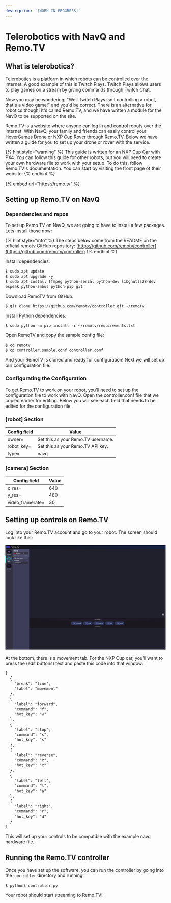 ```yaml
---
description: '[WORK IN PROGRESS]'
---
```


# Telerobotics with NavQ and Remo.TV

## What is telerobotics?

Telerobotics is a platform in which robots can be controlled over the internet. A good example of this is Twitch Plays. Twitch Plays allows users to play games on a stream by giving commands through Twitch Chat.&#x20;

Now you may be wondering, "Well Twitch Plays isn't controlling a robot, that's a video game!" and you'd be correct. There is an alternative for robotics though! It's called Remo.TV, and we have written a module for the NavQ to be supported on the site.

Remo.TV is a website where anyone can log in and control robots over the internet. With NavQ, your family and friends can easily control your HoverGames Drone or NXP Cup Rover through Remo.TV. Below we have written a guide for you to set up your drone or rover with the service.

{% hint style="warning" %}
This guide is written for an NXP Cup Car with PX4. You can follow this guide for other robots, but you will need to create your own hardware file to work with your setup. To do this, follow Remo.TV's documentation. You can start by visiting the front page of their website:
{% endhint %}

{% embed url="https://remo.tv" %}

## Setting up Remo.TV on NavQ

### Dependencies and repos

To set up Remo.TV on NavQ, we are going to have to install a few packages. Lets install those now:

{% hint style="info" %}
The steps below come from the README on the official remotv GitHub repository: [https://github.com/remotv/controller](https://github.com/remotv/controller)
{% endhint %}

Install dependencies:

```
$ sudo apt update
$ sudo apt upgrade -y
$ sudo apt install ffmpeg python-serial python-dev libgnutls28-dev espeak python-smbus python-pip git
```

Download RemoTV from GitHub:

```
$ git clone https://github.com/remotv/controller.git ~/remotv
```

Install Python dependencies:

```
$ sudo python -m pip install -r ~/remotv/requirements.txt
```

Open RemoTV and copy the sample config file:

```
$ cd remotv
$ cp controller.sample.conf controller.conf
```

And your RemoTV is cloned and ready for configuration! Next we will set up our configuration file.

### Configurating the Configuration

To get Remo.TV to work on your robot, you'll need to set up the configuration file to work with NavQ. Open the controller.conf file that we copied earlier for editing. Below you will see each field that needs to be edited for the configuration file.

### \[robot] Section

| Config field | Value                              |
| ------------ | ---------------------------------- |
| owner=       | Set this as your Remo.TV username. |
| robot\_key=  | Set this as your Remo.TV API key.  |
| type=        | navq                               |

### \[camera] Section

| Config field      | Value |
| ----------------- | ----- |
| x\_res=           | 640   |
| y\_res=           | 480   |
| video\_framerate= | 30    |

## Setting up controls on Remo.TV

Log into your Remo.TV account and go to your robot. The screen should look like this:

![](<../.gitbook/assets/image (60).png>)

At the bottom, there is a movement tab. For the NXP Cup car, you'll want to press the (edit buttons) text and paste this code into that window:

```
[
  {
    "break": "line",
    "label": "movement"
  },
  {
    "label": "forward",
    "command": "f",
    "hot_key": "w"
  },
  {
    "label": "stop",
    "command": "s",
    "hot_key": "s"
  },
  {
    "label": "reverse",
    "command": "x",
    "hot_key": "x"
  },
  {
    "label": "left",
    "command": "l",
    "hot_key": "a"
  },
  {
    "label": "right",
    "command": "r",
    "hot_key": "d"
  }
]
```

This will set up your controls to be compatible with the example navq hardware file.

## Running the Remo.TV controller

Once you have set up the software, you can run the controller by going into the `controller` directory and running:

```
$ python3 controller.py
```

Your robot should start streaming to Remo.TV!
